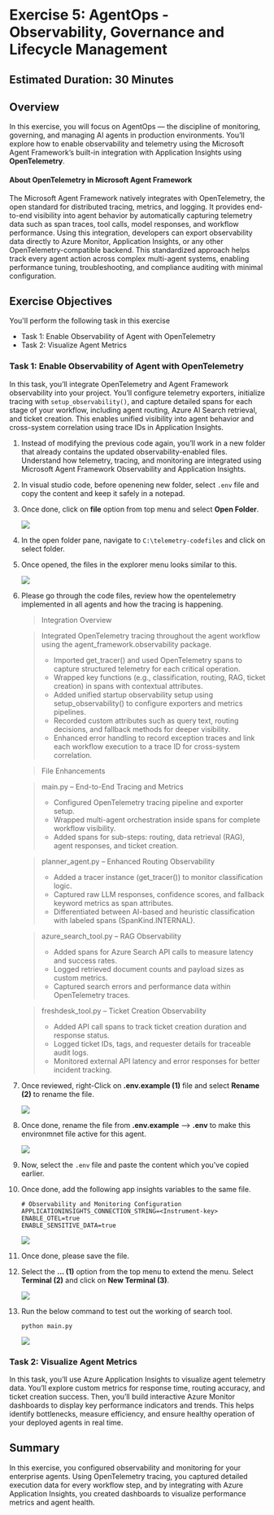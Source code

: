 # Exercise 5: AgentOps - Observability, Governance and Lifecycle Management 

## Estimated Duration: 30 Minutes

## Overview

In this exercise, you will focus on AgentOps — the discipline of monitoring, governing, and managing AI agents in production environments.
You’ll explore how to enable observability and telemetry using the Microsoft Agent Framework’s built-in integration with Application Insights using **OpenTelemetry**.

#### About OpenTelemetry in Microsoft Agent Framework

The Microsoft Agent Framework natively integrates with OpenTelemetry, the open standard for distributed tracing, metrics, and logging. It provides end-to-end visibility into agent behavior by automatically capturing telemetry data such as span traces, tool calls, model responses, and workflow performance. Using this integration, developers can export observability data directly to Azure Monitor, Application Insights, or any other OpenTelemetry-compatible backend. This standardized approach helps track every agent action across complex multi-agent systems, enabling performance tuning, troubleshooting, and compliance auditing with minimal configuration.

## Exercise Objectives

You'll perform the following task in this exercise

- Task 1: Enable Observability of Agent with OpenTelemetry
- Task 2: Visualize Agent Metrics

### Task 1: Enable Observability of Agent with OpenTelemetry

In this task, you’ll integrate OpenTelemetry and Agent Framework observability into your project. You’ll configure telemetry exporters, initialize tracing with `setup_observability()`, and capture detailed spans for each stage of your workflow, including agent routing, Azure AI Search retrieval, and ticket creation. This enables unified visibility into agent behavior and cross-system correlation using trace IDs in Application Insights.

1. Instead of modifying the previous code again, you’ll work in a new folder that already contains the updated observability-enabled files. Understand how telemetry, tracing, and monitoring are integrated using Microsoft Agent Framework Observability and Application Insights. 

1. In visual studio code, before openening new folder, select `.env` file and copy the content and keep it safely in a notepad.

1. Once done, click on **file** option from top menu and select **Open Folder**.

   ![](/media/ss-81.png)

1. In the open folder pane, navigate to `C:\telemetry-codefiles` and click on select folder.

1. Once opened, the files in the explorer menu looks similar to this.

   ![](/media/ss-82.png)

1. Please go through the code files, review how the opentelemetry implemented in all agents and how the tracing is happening.

    >Integration Overview

    >Integrated OpenTelemetry tracing throughout the agent workflow using the agent_framework.observability package.
    >- Imported get_tracer() and used OpenTelemetry spans to capture structured telemetry for each critical operation.
    >- Wrapped key functions (e.g., classification, routing, RAG, ticket creation) in spans with contextual attributes.
    >- Added unified startup observability setup using setup_observability() to configure exporters and metrics pipelines.
    >- Recorded custom attributes such as query text, routing decisions, and fallback methods for deeper visibility.
    >- Enhanced error handling to record exception traces and link each workflow execution to a trace ID for cross-system correlation.

    >File Enhancements

    >main.py – End-to-End Tracing and Metrics
    >- Configured OpenTelemetry tracing pipeline and exporter setup.
    >- Wrapped multi-agent orchestration inside spans for complete workflow visibility.
    >- Added spans for sub-steps: routing, data retrieval (RAG), agent responses, and ticket creation.

    >planner_agent.py – Enhanced Routing Observability
    >- Added a tracer instance (get_tracer()) to monitor classification logic.
    >- Captured raw LLM responses, confidence scores, and fallback keyword metrics as span attributes.
    >- Differentiated between AI-based and heuristic classification with labeled spans (SpanKind.INTERNAL).

    >azure_search_tool.py – RAG Observability
    >- Added spans for Azure Search API calls to measure latency and success rates.
    >- Logged retrieved document counts and payload sizes as custom metrics.
    >- Captured search errors and performance data within OpenTelemetry traces.

    >freshdesk_tool.py – Ticket Creation Observability
    >- Added API call spans to track ticket creation duration and response status.
    >- Logged ticket IDs, tags, and requester details for traceable audit logs.
    >- Monitored external API latency and error responses for better incident tracking.

1. Once reviewed, right-Click on **.env.example (1)** file and select **Rename (2)** to rename the file.

   ![](/media/ss-28.png)

1. Once done, rename the file from **.env.example** --> **.env** to make this environmnet file active for this agent.

   ![](/media/ss-29.png)

1. Now, select the `.env` file and paste the content which you've copied earlier.

1. Once done, add the following app insights variables to the same file.

   ```
   # Observability and Monitoring Configuration
   APPLICATIONINSIGHTS_CONNECTION_STRING=<Instrument-key>
   ENABLE_OTEL=true
   ENABLE_SENSITIVE_DATA=true
   ```

   ![](/media/ss-84.png)

1. Once done, please save the file.

1. Select the **... (1)** option from the top menu to extend the menu. Select **Terminal (2)** and click on **New Terminal (3)**.

    ![](/media/ss-40.png)

1. Run the below command to test out the working of search tool.

    ```
    python main.py
    ```

    ![](/media/ss-80.png)


### Task 2: Visualize Agent Metrics

In this task, you’ll use Azure Application Insights to visualize agent telemetry data. You’ll explore custom metrics for response time, routing accuracy, and ticket creation success. Then, you’ll build interactive Azure Monitor dashboards to display key performance indicators and trends. This helps identify bottlenecks, measure efficiency, and ensure healthy operation of your deployed agents in real time.



## Summary

In this exercise, you configured observability and monitoring for your enterprise agents. Using OpenTelemetry tracing, you captured detailed execution data for every workflow step, and by integrating with Azure Application Insights, you created dashboards to visualize performance metrics and agent health.
